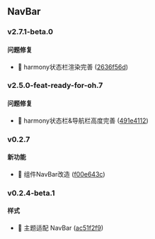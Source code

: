## NavBar

### v2.7.1-beta.0

#### 问题修复
* 🐛 harmony状态栏渲染完善 ([2636f56d](https://atta-gitlab.xtrfr.cn/atta-team/fe/fe-arch/components/xtd-rn/commit/2636f56d903a08f1f895f29a904effb638aea134))

### v2.5.0-feat-ready-for-oh.7

#### 问题修复
* 🐛 harmony状态栏&导航栏高度完善 ([491e4112](https://atta-gitlab.xtrfr.cn/atta-team/fe/fe-arch/components/xtd-rn/commit/491e411252d68e5500e26d348079fbb229eba003))

### v0.2.7

#### 新功能
* 🚀 组件NavBar改造 ([f00e643c](https://atta-gitlab.xtrfr.cn/atta-team/fe/fe-arch/components/xtd-rn/commit/f00e643c458a6c9f2976dc82fdd471cb6b756250))

### v0.2.4-beta.1

#### 样式
* 🎨 主题适配 NavBar ([ac51f2f9](https://atta-gitlab.xtrfr.cn/atta-team/fe/fe-arch/components/xtd-rn/commit/ac51f2f9f1b086470ea413716d795bb3c6bb23ac))
